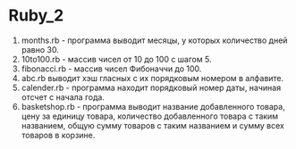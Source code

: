# Ruby_2
1. months.rb - программа выводит месяцы, у которых количество дней равно 30.
2. 10to100.rb - массив чисел от 10 до 100 с шагом 5.
3. fibonacci.rb - массив чисел Фибоначчи до 100.
4. abc.rb выводит хэш гласных с их порядковым номером в алфавите.
5. calender.rb - программа находит порядковый номер даты, начиная отсчет с начала года.
6. basketshop.rb - программа выводит название добавленного товара, цену за единицу товара, количество добавленного товара с таким названием,
общую сумму товаров с таким названием и сумму всех товаров в корзине.
